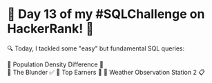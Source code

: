 # 🚀 Day 13 of my #SQLChallenge on HackerRank! 🎉

🔍 Today, I tackled some "easy" but fundamental SQL queries:

🔸 Population Density Difference 🔗                                                                   
🔸 The Blunder ✅
🔸 Top Earners 🌟
🔸 Weather Observation Station 2 📋
